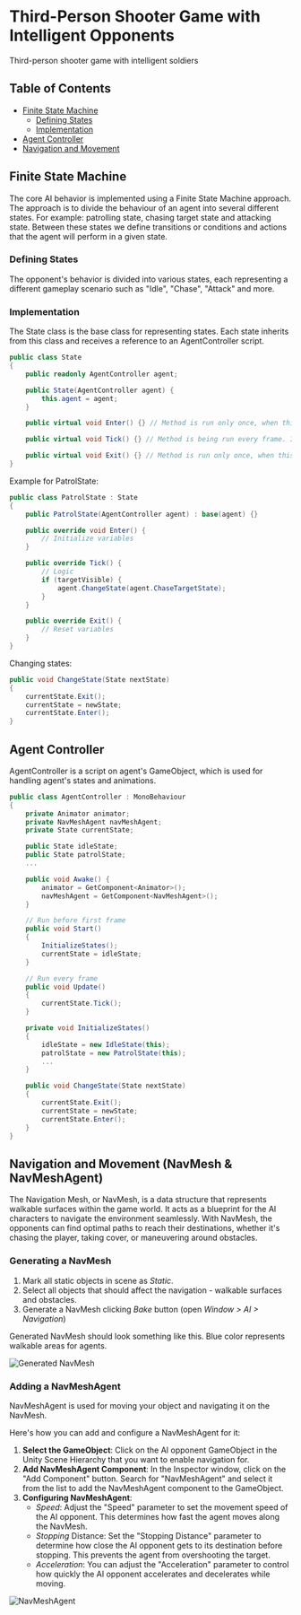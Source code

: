 # Third-Person Shooter Game with Intelligent Opponents
Third-person shooter game with intelligent soldiers

## Table of Contents

- [Finite State Machine](#finite-state-machine)
    - [Defining States](#defining-states)
    - [Implementation](#finite-state-machine-implementation)
- [Agent Controller](#agent-controller)
- [Navigation and Movement](#navigation-and-movement)

<a name="finite-state-machine"></a>
## Finite State Machine
The core AI behavior is implemented using a Finite State Machine approach. The approach is to divide the behaviour of an agent into several different states. For example: patrolling state, chasing target state and attacking state. Between these states we define transitions or conditions and actions that the agent will perform in a given state.



<a name="defining-states"></a>
### Defining States 
The opponent's behavior is divided into various states, each representing a different gameplay scenario such as "Idle", "Chase", "Attack" and more.

<a name="finite-state-machine-implementation"></a>
### Implementation 

The State class is the base class for representing states. Each state inherits from this class and receives a reference to an AgentController script.

```csharp
public class State
{
    public readonly AgentController agent;

    public State(AgentController agent) {
        this.agent = agent;
    }

    public virtual void Enter() {} // Method is run only once, when this state begins

    public virtual void Tick() {} // Method is being run every frame. It's used for executing logic.

    public virtual void Exit() {} // Method is run only once, when this state ends
}
```

Example for PatrolState:

```csharp
public class PatrolState : State
{
    public PatrolState(AgentController agent) : base(agent) {}

    public override void Enter() {
        // Initialize variables
    }

    public override Tick() {
        // Logic
        if (targetVisible) {
            agent.ChangeState(agent.ChaseTargetState);
        }
    }

    public override Exit() {
        // Reset variables
    }
}
```

Changing states:

```csharp
public void ChangeState(State nextState)
{
    currentState.Exit();
    currentState = newState;
    currentState.Enter();
}
```

<a name="agent-controller"></a>
## Agent Controller

AgentController is a script on agent's GameObject, which is used for handling agent's states and animations.

```csharp
public class AgentController : MonoBehaviour
{
    private Animator animator;
    private NavMeshAgent navMeshAgent;
    private State currentState;

    public State idleState;
    public State patrolState;
    ...

    public void Awake() {
        animator = GetComponent<Animator>();
        navMeshAgent = GetComponent<NavMeshAgent>();
    }

    // Run before first frame
    public void Start()
    {
        InitializeStates();
        currentState = idleState;
    }

    // Run every frame
    public void Update()
    {
        currentState.Tick();
    }

    private void InitializeStates()
    {
        idleState = new IdleState(this);
        patrolState = new PatrolState(this);
        ...
    }

    public void ChangeState(State nextState)
    {
        currentState.Exit();
        currentState = newState;
        currentState.Enter();
    }
}
```

<a name="navigation-and-movement"></a>
## Navigation and Movement (NavMesh & NavMeshAgent)

The Navigation Mesh, or NavMesh, is a data structure that represents walkable surfaces within the game world. It acts as a blueprint for the AI characters to navigate the environment seamlessly. With NavMesh, the opponents can find optimal paths to reach their destinations, whether it's chasing the player, taking cover, or maneuvering around obstacles.

<a name="generating-nav-mesh"></a>
### Generating a NavMesh

1. Mark all static objects in scene as _Static_.
2. Select all objects that should affect the navigation - walkable surfaces and obstacles.
3. Generate a NavMesh clicking _Bake_ button (open _Window > AI > Navigation_)

Generated NavMesh should look something like this. Blue color represents walkable areas for agents.

![Generated NavMesh](screenshots/generated_nav_mesh.png?raw=true)

<a name="generating-nav-mesh"></a>
### Adding a NavMeshAgent

NavMeshAgent is used for moving your object and navigating it on the NavMesh.

Here's how you can add and configure a NavMeshAgent for it:

1. **Select the GameObject**: Click on the AI opponent GameObject in the Unity Scene Hierarchy that you want to enable navigation for.
2. **Add NavMeshAgent Component**: In the Inspector window, click on the "Add Component" button. Search for "NavMeshAgent" and select it from the list to add the NavMeshAgent component to the GameObject.
3. **Configuring NavMeshAgent**:
    - _Speed_: Adjust the "Speed" parameter to set the movement speed of the AI opponent. This determines how fast the agent moves along the NavMesh.
    - _Stopping_ Distance: Set the "Stopping Distance" parameter to determine how close the AI opponent gets to its destination before stopping. This prevents the agent from overshooting the target.
    - _Acceleration_: You can adjust the "Acceleration" parameter to control how quickly the AI opponent accelerates and decelerates while moving.

![NavMeshAgent](screenshots/nav_mesh_agent.png?raw=true)

